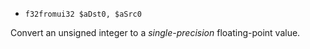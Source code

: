 * `f32fromui32 $aDst0, $aSrc0`

Convert an unsigned integer to a *single-precision* floating-point
value.
